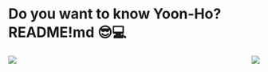 # Do you want to know Yoon-Ho? README!md 😎💻
<img align='left' src="https://github-readme-stats.vercel.app/api?username=yoonhoGo&show_icons=true">
<img align="right" src="https://github-readme-stats.anuraghazra1.vercel.app/api/top-langs/?username=yoonhoGo&layout=compact" />
